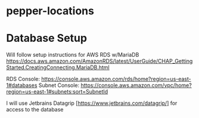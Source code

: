 # pepper-locations

# Database Setup
Will follow setup instructions for AWS RDS w/MariaDB https://docs.aws.amazon.com/AmazonRDS/latest/UserGuide/CHAP_GettingStarted.CreatingConnecting.MariaDB.html

RDS Console: https://console.aws.amazon.com/rds/home?region=us-east-1#databases
Subnet Console: https://console.aws.amazon.com/vpc/home?region=us-east-1#subnets:sort=SubnetId

I will use Jetbrains Datagrip [https://www.jetbrains.com/datagrip/] for access to the database
